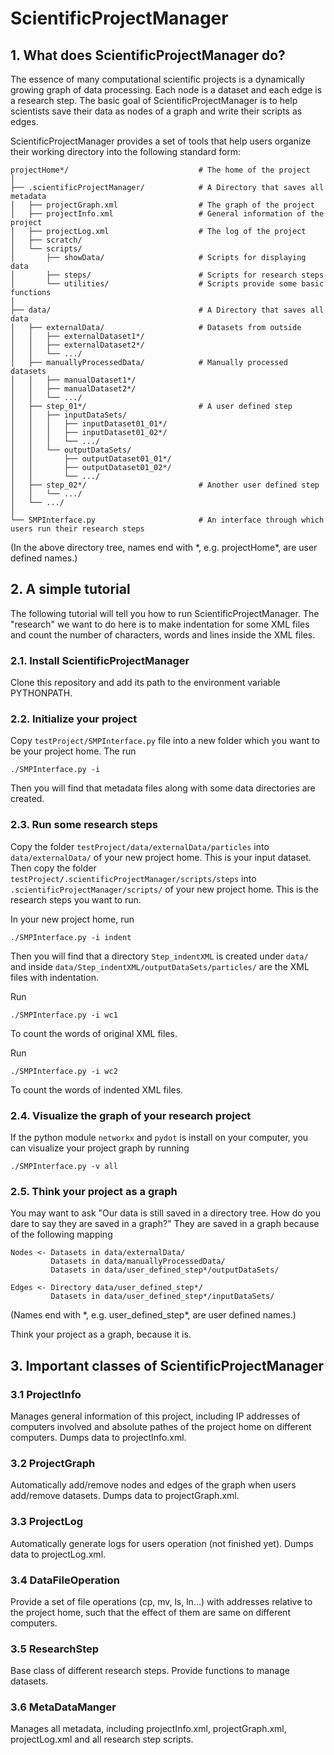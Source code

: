 # ScientificProjectManager

## 1. What does ScientificProjectManager do?
The essence of many computational scientific projects is a dynamically growing graph of data processing. Each node is a dataset and each edge is a research step. The basic goal of ScientificProjectManager is to help scientists save their data as nodes of a graph and write their scripts as edges.

ScientificProjectManager provides a set of tools that help users organize their working directory into the following standard form:

```
projectHome*/                             # The home of the project
│
├── .scientificProjectManager/            # A Directory that saves all metadata
│   ├── projectGraph.xml                  # The graph of the project
│   ├── projectInfo.xml                   # General information of the project
│   ├── projectLog.xml                    # The log of the project
│   ├── scratch/
│   └── scripts/
│       ├── showData/                     # Scripts for displaying data
│       ├── steps/                        # Scripts for research steps
│       └── utilities/                    # Scripts provide some basic functions
│
├── data/                                 # A Directory that saves all data
│   ├── externalData/                     # Datasets from outside 
│   │   ├── externalDataset1*/
│   │   ├── externalDataset2*/
│   │   └── .../
│   ├── manuallyProcessedData/            # Manually processed datasets
│   │   ├── manualDataset1*/
│   │   ├── manualDataset2*/
│   │   └── .../
│   ├── step_01*/                         # A user defined step
│   │   ├── inputDataSets/
│   │   │   ├── inputDataset01_01*/
│   │   │   ├── inputDataset01_02*/
│   │   │   └── .../
│   │   └── outputDataSets/
│   │       ├── outputDataset01_01*/
│   │       ├── outputDataset01_02*/
│   │       └── .../
│   ├── step_02*/                         # Another user defined step
│   │   └── .../
│   └── .../
│
└── SMPInterface.py                       # An interface through which users run their research steps 
```
(In the above directory tree, names end with \*, e.g. projectHome\*, are user defined names.)

## 2. A simple tutorial
The following tutorial will tell you how to run ScientificProjectManager. The "research" we want to do here is to make indentation for some XML files and count the number of characters, words and lines inside the XML files.

### 2.1. Install ScientificProjectManager
Clone this repository and add its path to the environment variable PYTHONPATH.

### 2.2. Initialize your project
Copy `testProject/SMPInterface.py` file into a new folder which you want to be your project home. The run
```
./SMPInterface.py -i
```
Then you will find that metadata files along with some data directories are created.

### 2.3. Run some research steps
Copy the folder `testProject/data/externalData/particles` into `data/externalData/` of your new project home. This is your input dataset. Then copy the folder `testProject/.scientificProjectManager/scripts/steps` into `.scientificProjectManager/scripts/` of your new project home. This is the research steps you want to run.

In your new project home, run
```
./SMPInterface.py -i indent
```
Then you will find that a directory `Step_indentXML` is created under `data/` and inside `data/Step_indentXML/outputDataSets/particles/` are the XML files with indentation.

Run
```
./SMPInterface.py -i wc1
```
To count the words of original XML files.

Run
```
./SMPInterface.py -i wc2
```
To count the words of indented XML files.

### 2.4. Visualize the graph of your research project
If the python module `networkx` and `pydot` is install on your computer, you can visualize your project graph by running
```
./SMPInterface.py -v all
```

### 2.5. Think your project as a graph
You may want to ask "Our data is still saved in a directory tree. How do you dare to say they are saved in a graph?" They are saved in a graph because of the following mapping
```
Nodes <- Datasets in data/externalData/
         Datasets in data/manuallyProcessedData/
         Datasets in data/user_defined_step*/outputDataSets/

Edges <- Directory data/user_defined_step*/
         Datasets in data/user_defined_step*/inputDataSets/  
```   
(Names end with \*, e.g. user\_defined\_step\*, are user defined names.)

Think your project as a graph, because it is.

## 3. Important classes of ScientificProjectManager
### 3.1 ProjectInfo
Manages general information of this project, including IP addresses of computers involved and absolute pathes of the project home on different computers. Dumps data to projectInfo.xml.

### 3.2 ProjectGraph
Automatically add/remove nodes and edges of the graph when users add/remove datasets. Dumps data to projectGraph.xml.

### 3.3 ProjectLog
Automatically generate logs for users operation (not finished yet). Dumps data to projectLog.xml.

### 3.4 DataFileOperation
Provide a set of file operations (cp, mv, ls, ln…) with addresses relative to the project home, such that the effect of them are same on different computers.

### 3.5 ResearchStep
Base class of different research steps. Provide functions to manage datasets.

### 3.6 MetaDataManger
Manages all metadata, including projectInfo.xml, projectGraph.xml, projectLog.xml and all research step scripts. 
 

